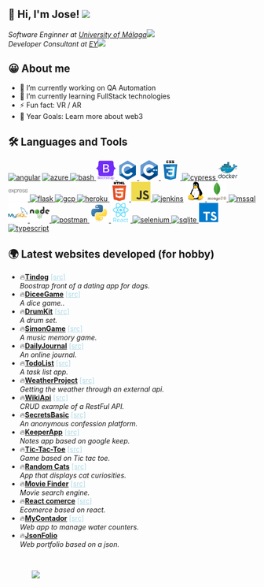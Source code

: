 <h2> 👋 Hi, I'm Jose! <img src="https://media.giphy.com/media/mGcNjsfWAjY5AEZNw6/giphy.gif" width="50"></h2>
<p><em>Software Enginner at <a href="http://www.uma.es">University of Málaga</a><img src="https://media.giphy.com/media/fYSnHlufseco8Fh93Z/giphy.gif" width="30"></br>Developer Consultant at <a href="https://www.ey.com">EY</a><img src="https://media.giphy.com/media/WUlplcMpOCEmTGBtBW/giphy.gif" width="30"> 
</em></p>


<h2> 😀 About me </h2>
<ul>
  <li>🔭 I’m currently working on QA Automation</li>
  <li>🌱 I’m currently learning FullStack technologies</li>
  <li>⚡ Fun fact: VR / AR</li>
  <li>🥅 Year Goals: Learn more about web3</li>
</ul>
  
<h2> 🛠️ Languages and Tools </h2>
<p align="left">
    <a href="https://angular.io" target="_blank"> <img src="https://angular.io/assets/images/logos/angular/angular.svg"alt="angular" width="40" height="40" /></a> 
    <a href="https://azure.microsoft.com/en-in/" target="_blank"> <img src="https://www.vectorlogo.zone/logos/microsoft_azure/microsoft_azure-icon.svg"alt="azure" width="40" height="40" /> </a> 
    <a href="https://www.gnu.org/software/bash/" target="_blank"> <img src="https://www.vectorlogo.zone/logos/gnu_bash/gnu_bash-icon.svg"alt="bash" width="40" height="40" /> </a>
    <a href="https://getbootstrap.com" target="_blank"> <img src="https://raw.githubusercontent.com/devicons/devicon/master/icons/bootstrap/bootstrap-plain-wordmark.svg"alt="bootstrap" width="40" height="40" /> </a> 
    <a href="https://www.cprogramming.com/" target="_blank"> <img src="https://raw.githubusercontent.com/devicons/devicon/master/icons/c/c-original.svg"alt="c" width="40" height="40" /> </a> 
    <a href="https://www.w3schools.com/cpp/" target="_blank"> <img src="https://raw.githubusercontent.com/devicons/devicon/master/icons/cplusplus/cplusplus-original.svg"alt="cplusplus" width="40" height="40" /> </a> 
    <a href="https://www.w3schools.com/css/" target="_blank"> <img src="https://raw.githubusercontent.com/devicons/devicon/master/icons/css3/css3-original-wordmark.svg"alt="css3" width="40" height="40" /> </a> 
    <a href="https://www.cypress.io" target="_blank"> <img src="https://raw.githubusercontent.com/simple-icons/simple-icons/6e46ec1fc23b60c8fd0d2f2ff46db82e16dbd75f/icons/cypress.svg" alt="cypress" width="40" height="40" /> </a> 
    <a href="https://www.docker.com/" target="_blank"> <img src="https://raw.githubusercontent.com/devicons/devicon/master/icons/docker/docker-original-wordmark.svg" alt="docker" width="40" height="40" /> </a> 
    <a href="https://expressjs.com" target="_blank"> <img src="https://raw.githubusercontent.com/devicons/devicon/master/icons/express/express-original-wordmark.svg" alt="express" width="40" height="40" /> </a> 
    <a href="https://flask.palletsprojects.com/" target="_blank"> <img src="https://www.vectorlogo.zone/logos/pocoo_flask/pocoo_flask-icon.svg"alt="flask" width="40" height="40" /> </a> 
    <a href="https://cloud.google.com" target="_blank"> <img src="https://www.vectorlogo.zone/logos/google_cloud/google_cloud-icon.svg"alt="gcp" width="40" height="40" /> </a> 
    <a href="https://heroku.com" target="_blank"> <img src="https://www.vectorlogo.zone/logos/heroku/heroku-icon.svg"alt="heroku" width="40" height="40" /> </a>
    <a href="https://www.w3.org/html/" target="_blank"> <img src="https://raw.githubusercontent.com/devicons/devicon/master/icons/html5/html5-original-wordmark.svg" alt="html5" width="40" height="40" /> </a> 
    <a href="https://developer.mozilla.org/en-US/docs/Web/JavaScript" target="_blank"> <img src="https://raw.githubusercontent.com/devicons/devicon/master/icons/javascript/javascript-original.svg" alt="javascript" width="40" height="40" /> </a> 
    <a href="https://www.jenkins.io" target="_blank"> <img src="https://www.vectorlogo.zone/logos/jenkins/jenkins-icon.svg"alt="jenkins" width="40" height="40" /></a> 
    <a href="https://www.linux.org/" target="_blank"> <img src="https://raw.githubusercontent.com/devicons/devicon/master/icons/linux/linux-original.svg"alt="linux" width="40" height="40" /> </a> 
    <a href="https://www.mongodb.com/" target="_blank"> <img src="https://raw.githubusercontent.com/devicons/devicon/master/icons/mongodb/mongodb-original-wordmark.svg" alt="mongodb" width="40" height="40" /> </a> 
    <a href="https://www.microsoft.com/en-us/sql-server" target="_blank"> <img src="https://www.svgrepo.com/show/303229/microsoft-sql-server-logo.svg"alt="mssql" width="40" height="40" /> </a> 
    <a href="https://www.mysql.com/" target="_blank"> <img src="https://raw.githubusercontent.com/devicons/devicon/master/icons/mysql/mysql-original-wordmark.svg" alt="mysql" width="40" height="40" /> </a> 
    <a href="https://nodejs.org" target="_blank"> <img src="https://raw.githubusercontent.com/devicons/devicon/master/icons/nodejs/nodejs-original-wordmark.svg" alt="nodejs" width="40" height="40" /> </a> 
    <a href="https://postman.com" target="_blank"> <img src="https://www.vectorlogo.zone/logos/getpostman/getpostman-icon.svg"alt="postman" width="40" height="40" /> </a> 
    <a href="https://www.python.org" target="_blank"> <img src="https://raw.githubusercontent.com/devicons/devicon/master/icons/python/python-original.svg" alt="python" width="40" height="40" /> </a> 
    <a href="https://reactjs.org/" target="_blank"> <img src="https://raw.githubusercontent.com/devicons/devicon/master/icons/react/react-original-wordmark.svg" alt="react" width="40" height="40" /> </a> 
    <a href="https://www.selenium.dev" target="_blank"> <img src="https://raw.githubusercontent.com/detain/svg-logos/780f25886640cef088af994181646db2f6b1a3f8/svg/selenium-logo.svg" alt="selenium" width="40" height="40" /> </a> 
    <a href="https://www.sqlite.org/" target="_blank"> <img src="https://www.vectorlogo.zone/logos/sqlite/sqlite-icon.svg"alt="sqlite" width="40" height="40" /> </a>
    <a href="https://www.typescriptlang.org/" target="_blank"> <img src="https://raw.githubusercontent.com/devicons/devicon/master/icons/typescript/typescript-original.svg" alt="typescript" width="40" height="40" /> </a>
    <a href="https://github.com/features/actions" target="_blank"> <img src="https://avatars.githubusercontent.com/u/44036562?s=280&v=4" alt="typescript" width="40" height="40" /> </a>
</p>

<h2> 🌍 Latest websites developed (for hobby) </h2>
<ul>
  <li>🔥<a href="https://josew383.github.io/Tindog/#"><b>Tindog</b></a> <a href="https://github.com/JOSEW383/Tindog" style="color:LightBlue">[src]<br/></a><i>Boostrap front of a dating app for dogs.</i></li>
  <li>🔥<a href="https://josew383.github.io/DiceeGame/"><b>DiceeGame</b></a> <a href="https://github.com/JOSEW383/DiceeGame" style="color:LightBlue">[src]<br/></a><i>A dice game..</i></li>
  <li>🔥<a href="https://josew383.github.io/DrumKit/"><b>DrumKit</b></a> <a href="https://github.com/JOSEW383/DrumKit" style="color:LightBlue">[src]<br/></a><i>A drum set.</i></li>
  <li>🔥<a href="https://josew383.github.io/SimonGame/"><b>SimonGame</b></a> <a href="https://github.com/JOSEW383/SimonGame" style="color:LightBlue">[src]<br/></a><i>A music memory game.</i></li>
  <li>🔥<a href="https://dailyjournal-lea9.onrender.com/"><b>DailyJournal</b></a> <a href="https://github.com/JOSEW383/DailyJournal" style="color:LightBlue">[src]<br/></a><i>An online journal.</i></li>
  <li>🔥<a href="https://todolist-oa4b.onrender.com/"><b>TodoList</b></a> <a href="https://github.com/JOSEW383/TodoList" style="color:LightBlue">[src]<br/></a><i>A task list app.</i></li>
  <li>🔥<a href="https://weatherproject-1-n5481012.deta.app/"><b>WeatherProject</b></a> <a href="https://github.com/JOSEW383/WeatherProject" style="color:LightBlue">[src]<br/></a><i>Getting the weather through an external api.</i></li>
  <li>🔥<a href="https://wikiapi.fly.dev/"><b>WikiApi</b></a> <a href="https://github.com/JOSEW383/Wiki-API" style="color:LightBlue">[src]<br/></a><i>CRUD example of a RestFul API.</i></li>
  <li>🔥<a href="https://secretsbasic.cyclic.app/"><b>SecretsBasic</b></a> <a href="https://github.com/JOSEW383/SecretsBasic" style="color:LightBlue">[src]<br/></a><i>An anonymous confession platform.</i></li>
  <li>🔥<a href="https://keeperapp-josew383.vercel.app/"><b>KeeperApp</b></a> <a href="https://github.com/JOSEW383/keeperapp" style="color:LightBlue">[src]<br/></a><i>Notes app based on google keep.</i></li>
  <li>🔥<a href="https://tic-tac-toe-josew383.vercel.app/"><b>Tic-Tac-Toe</b></a> <a href="https://github.com/JOSEW383/tic-tac-toe" style="color:LightBlue">[src]<br/></a><i>Game based on Tic tac toe.</i></li>
  <li>🔥<a href="https://random-cats-josew383.vercel.app/"><b>Random Cats</b></a> <a href="https://github.com/JOSEW383/random-cats" style="color:LightBlue">[src]<br/></a><i>App that displays cat curiosities.</i></li>
  <li>🔥<a href="https://moviefinder-josew383.vercel.app/"><b>Movie Finder</b></a> <a href="https://github.com/JOSEW383/movie-finder" style="color:LightBlue">[src]<br/></a><i>Movie search engine.</i></li>
  <li>🔥<a href="https://reactcomerce-josew383.vercel.app/"><b>React comerce</b></a> <a href="https://github.com/JOSEW383/react-comerce" style="color:LightBlue">[src]<br/></a><i>Ecomerce based on react.</i></li>
  <li>🔥<a href="https://mycontador.vercel.app/"><b>MyContador</b></a> <a href="https://github.com/JOSEW383/mycontador-app-public" style="color:LightBlue">[src]<br/></a><i>Web app to manage water counters.</i></li>
    <li>🔥<a href="https://github.com/JOSEW383/jsonfolio/tree/main"><b>JsonFolio</b></br></a><i>Web portfolio based on a json.</i></li>
  <ul>
  
<br>
<p>
  <img src="https://user-images.githubusercontent.com/26262824/221439128-d0d60542-d3e7-4b44-9392-3111dae9420a.gif"/>
</p>
